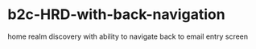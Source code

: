 # b2c-HRD-with-back-navigation
home realm discovery with ability to navigate back to email entry screen
